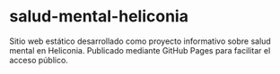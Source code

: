 # salud-mental-heliconia
Sitio web estático desarrollado como proyecto informativo sobre salud mental en Heliconia. Publicado mediante GitHub Pages para facilitar el acceso público.
